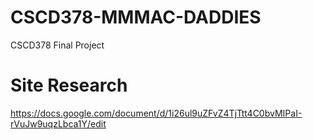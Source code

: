 # CSCD378-MMMAC-DADDIES
CSCD378 Final Project

# Site Research
https://docs.google.com/document/d/1i26ul9uZFvZ4TjTtt4C0bvMIPaI-rVuJw9uqzLbca1Y/edit 
